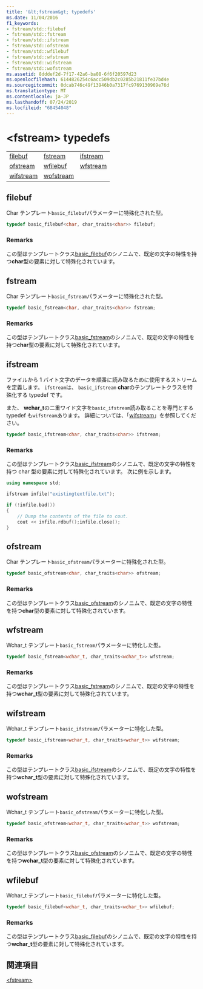 ```yaml
---
title: '&lt;fstream&gt; typedefs'
ms.date: 11/04/2016
f1_keywords:
- fstream/std::filebuf
- fstream/std::fstream
- fstream/std::ifstream
- fstream/std::ofstream
- fstream/std::wfilebuf
- fstream/std::wfstream
- fstream/std::wifstream
- fstream/std::wofstream
ms.assetid: 8dddef2d-7f17-42a6-ba08-6f6f20597d23
ms.openlocfilehash: 6144826254c6acc509db2c0285b21811fe37bd4e
ms.sourcegitcommit: 0dcab746c49f13946b0a7317fc9769130969e76d
ms.translationtype: MT
ms.contentlocale: ja-JP
ms.lasthandoff: 07/24/2019
ms.locfileid: "68454048"
---
```

# <a name="ltfstreamgt-typedefs"></a>&lt;fstream&gt; typedefs

||||
|-|-|-|
|[filebuf](#filebuf)|[fstream](#fstream)|[ifstream](#ifstream)|
|[ofstream](#ofstream)|[wfilebuf](#wfilebuf)|[wfstream](#wfstream)|
|[wifstream](#wifstream)|[wofstream](#wofstream)|

## <a name="filebuf"></a>  filebuf

Char テンプレート`basic_filebuf`パラメーターに特殊化された型。

```cpp
typedef basic_filebuf<char, char_traits<char>> filebuf;
```

### <a name="remarks"></a>Remarks

この型はテンプレートクラス[basic_filebuf](../standard-library/basic-filebuf-class.md)のシノニムで、既定の文字の特性を持つ**char**型の要素に対して特殊化されています。

## <a name="fstream">fstream</a>

Char テンプレート`basic_fstream`パラメーターに特殊化された型。

```cpp
typedef basic_fstream<char, char_traits<char>> fstream;
```

### <a name="remarks"></a>Remarks

この型はテンプレートクラス[basic_fstream](../standard-library/basic-fstream-class.md)のシノニムで、既定の文字の特性を持つ**char**型の要素に対して特殊化されています。

## <a name="ifstream"></a>  ifstream

ファイルから 1 バイト文字のデータを順番に読み取るために使用するストリームを定義します。 `ifstream`は、 `basic_ifstream` **char**のテンプレートクラスを特殊化する typedef です。

また、 **wchar_t**の二重ワイド文字を`basic_ifstream`読み取ることを専門とする typedef も`wifstream`あります。 詳細については、「[wifstream](../standard-library/fstream-typedefs.md#wifstream)」を参照してください。

```cpp
typedef basic_ifstream<char, char_traits<char>> ifstream;
```

### <a name="remarks"></a>Remarks

この型はテンプレートクラス[basic_ifstream](../standard-library/basic-ifstream-class.md)のシノニムで、既定の文字の特性を持つ char 型の要素に対して特殊化されています。 次に例を示します。

```cpp
using namespace std;

ifstream infile("existingtextfile.txt");

if (!infile.bad())
{
    // Dump the contents of the file to cout.
    cout << infile.rdbuf();infile.close();
}
```

## <a name="ofstream"></a>  ofstream

Char テンプレート`basic_ofstream`パラメーターに特殊化された型。

```cpp
typedef basic_ofstream<char, char_traits<char>> ofstream;
```

### <a name="remarks"></a>Remarks

この型はテンプレートクラス[basic_ofstream](../standard-library/basic-ofstream-class.md)のシノニムで、既定の文字の特性を持つ**char**型の要素に対して特殊化されています。

## <a name="wfstream"></a>  wfstream

Wchar_t テンプレート`basic_fstream`パラメーターに特化した型。

```cpp
typedef basic_fstream<wchar_t, char_traits<wchar_t>> wfstream;
```

### <a name="remarks"></a>Remarks

この型はテンプレートクラス[basic_fstream](../standard-library/basic-fstream-class.md)のシノニムで、既定の文字の特性を持つ**wchar_t**型の要素に対して特殊化されています。

## <a name="wifstream"></a>  wifstream

Wchar_t テンプレート`basic_ifstream`パラメーターに特化した型。

```cpp
typedef basic_ifstream<wchar_t, char_traits<wchar_t>> wifstream;
```

### <a name="remarks"></a>Remarks

この型はテンプレートクラス[basic_ifstream](../standard-library/basic-ifstream-class.md)のシノニムで、既定の文字の特性を持つ**wchar_t**型の要素に対して特殊化されています。

## <a name="wofstream"></a>  wofstream

Wchar_t テンプレート`basic_ofstream`パラメーターに特化した型。

```cpp
typedef basic_ofstream<wchar_t, char_traits<wchar_t>> wofstream;
```

### <a name="remarks"></a>Remarks

この型はテンプレートクラス[basic_ofstream](../standard-library/basic-ofstream-class.md)のシノニムで、既定の文字の特性を持つ**wchar_t**型の要素に対して特殊化されています。

## <a name="wfilebuf"></a>  wfilebuf

Wchar_t テンプレート`basic_filebuf`パラメーターに特化した型。

```cpp
typedef basic_filebuf<wchar_t, char_traits<wchar_t>> wfilebuf;
```

### <a name="remarks"></a>Remarks

この型はテンプレートクラス[basic_filebuf](../standard-library/basic-filebuf-class.md)のシノニムで、既定の文字の特性を持つ**wchar_t**型の要素に対して特殊化されています。

## <a name="see-also"></a>関連項目

[\<fstream>](../standard-library/fstream.md)
